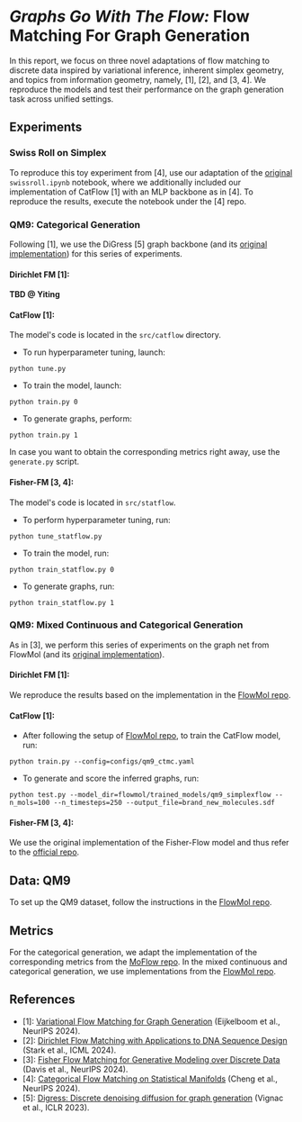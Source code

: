 # *Graphs Go With The Flow:* Flow Matching For Graph Generation
In this report, we focus on three novel adaptations of flow matching to discrete data inspired by
variational inference, inherent simplex geometry, and topics from information geometry, namely, [1], [2], and [3, 4]. We reproduce the models and
test their performance on the graph generation task across unified settings.

## Experiments

### Swiss Roll on Simplex

To reproduce this toy experiment from [4], use our adaptation of the [original](https://github.com/ccr-cheng/statistical-flow-matching/blob/main/swissroll.ipynb) `swissroll.ipynb` notebook, where we additionally included our implementation of CatFlow [1] with an MLP backbone as in [4]. To reproduce the results, execute the notebook under the [4] repo.

### QM9: Categorical Generation

Following [1], we use the DiGress [5] graph backbone (and its [original implementation](https://github.com/cvignac/DiGress/tree/main)) for this series of experiments.
#### Dirichlet FM [1]:
**TBD @ Yiting**
#### CatFlow [1]:
The model's code is located in the `src/catflow` directory. 

* To run hyperparameter tuning, launch:
```
python tune.py
```
* To train the model, launch: 
```
python train.py 0
```
* To generate graphs, perform:
```
python train.py 1
```
In case you want to obtain the corresponding metrics right away, use the `generate.py` script.
#### Fisher-FM [3, 4]:
The model's code is located in `src/statflow`. 
* To perform hyperparameter tuning, run:
```
python tune_statflow.py
```
* To train the model, run: 
```
python train_statflow.py 0
```
* To generate graphs, run:
```
python train_statflow.py 1
```
### QM9: Mixed Continuous and Categorical Generation

As in [3], we perform this series of experiments on the graph net from FlowMol (and its [original implementation](https://github.com/Dunni3/FlowMol)).
#### Dirichlet FM [1]:
We reproduce the results based on the implementation in the [FlowMol repo](https://github.com/Dunni3/FlowMol).
#### CatFlow [1]:
* After following the setup of [FlowMol repo](https://github.com/Dunni3/FlowMol), to train the CatFlow model, run:
```
python train.py --config=configs/qm9_ctmc.yaml
```
* To generate and score the inferred graphs, run:
```
python test.py --model_dir=flowmol/trained_models/qm9_simplexflow --n_mols=100 --n_timesteps=250 --output_file=brand_new_molecules.sdf
```
#### Fisher-FM [3, 4]:
We use the original implementation of the Fisher-Flow model and thus refer to the [official repo](https://github.com/olsdavis/fisher-flow).

## Data: QM9 

To set up the QM9 dataset, follow the instructions in the [FlowMol repo](https://github.com/Dunni3/FlowMol).

## Metrics

For the categorical generation, we adapt the implementation of the corresponding metrics from the [MoFlow repo](https://github.com/calvin-zcx/moflow). In the mixed continuous and categorical generation, we use implementations from the [FlowMol repo](https://github.com/Dunni3/FlowMol).


## References
* [1]: [Variational Flow Matching for Graph Generation](https://arxiv.org/abs/2406.04843v1) (Eijkelboom et al., NeurIPS 2024).
* [2]: [Dirichlet Flow Matching with Applications to DNA Sequence Design](https://arxiv.org/abs/2402.05841) (Stark et al., ICML 2024).
* [3]: [Fisher Flow Matching for Generative Modeling over Discrete Data](https://arxiv.org/abs/2405.14664) (Davis et al., NeurIPS 2024).
* [4]: [Categorical Flow Matching on Statistical Manifolds](https://arxiv.org/abs/2405.16441) (Cheng et al., NeurIPS 2024).
* [5]: [Digress: Discrete denoising diffusion for graph generation](https://arxiv.org/abs/2209.14734) (Vignac et al., ICLR 2023).
